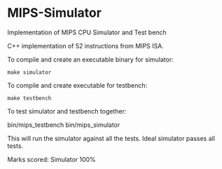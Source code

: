 # MIPS-Simulator
Implementation of MIPS CPU Simulator and Test bench

C++ implementation of 52 instructions from MIPS ISA. 

To compile and create an executable binary for simulator:
																														
	make simulator

To compile and create executable for testbench:

	make testbench

To test simulator and testbench together:

bin/mips_testbench bin/mips_simulator 

This will run the simulator against all the tests. Ideal simulator passes all tests. 

Marks scored: Simulator 100% 
